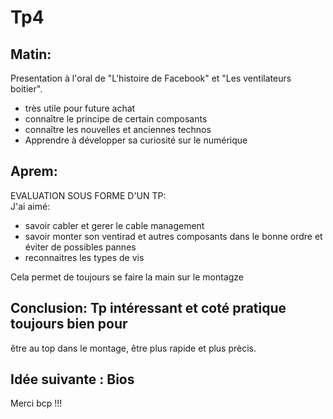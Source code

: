 # Tp4

## Matin:
Presentation à l'oral de "L'histoire de Facebook" et "Les ventilateurs boitier".

* très utile pour future achat
* connaître le principe de certain composants
* connaître les nouvelles et anciennes technos
* Apprendre à développer sa curiosité sur le numérique 

## Aprem:
EVALUATION SOUS FORME D'UN TP:  
J'ai aimé:
* savoir cabler et gerer le cable management
* savoir monter son ventirad et autres composants dans le bonne ordre et éviter de possibles pannes
* reconnaitres les types de vis

Cela permet de toujours se faire la main sur le montagze



## Conclusion:  Tp intéressant et coté pratique toujours bien pour 
être au top dans le montage, être plus rapide et plus prècis.


## Idée suivante : Bios

Merci bcp !!!